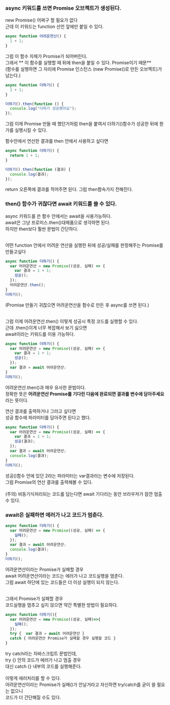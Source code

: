 ### async 키워드를 쓰면 Promise 오브젝트가 생성된다.

new Promise() 어쩌구 할 필요가 없다<br>
근데 이 키워드는 function 선언 앞에만 붙일 수 있다.<br>

```js
async function 어려운연산() {
  1 + 1;
}
```

그럼 이 함수 자체가 Promise가 되어버린다.<br>
그래서 ** 이 함수를 실행할 때 뒤에 then을 붙일 수 있다. Promise이기 때문**<br>
(함수를 실행하면 그 자리에 Promise 인스턴스 (new Promise()로 만든 오브젝트)가 남는다.)<br>

```js
async function 더하기() {
  1 + 1;
}

더하기().then(function () {
  console.log("더하기 성공했어요");
});
```

그럼 이제 Promise 만들 때 했던거처럼 then을 붙여서 더하기()함수가 성공한 뒤에 뭔가를 실행시킬 수 있다.<br>

함수안에서 연산한 결과를 then 안에서 사용하고 싶다면

```js
async function 더하기() {
  return 1 + 1;
}

더하기().then(function (결과) {
  console.log(결과);
});
```

return 오른쪽에 결과를 적어주면 된다. 그럼 then함숙가지 전해진다.

### then() 함수가 귀찮다면 await 키워드를 쓸 수 있다.

async 키워드를 쓴 함수 안에서는 await을 사용가능하다.<br>
await은 그냥 프로미스.then()대체품으로 생각하면 된다.<br>
하지만 then보다 훨씬 문법이 간단하다.<br>
<br>

어떤 function 안에서 어려운 연산을 실행한 뒤에 성공/실패를 판정해주는 Promise를 만들고싶다

```js
async function 더하기() {
  var 어려운연산 = new Promise((성공, 실패) => {
    var 결과 = 1 + 1;
    성공();
  });
  어려운연산.then();
}
더하기();
```

(Promise 만들기 귀찮으면 어려운연산을 함수로 만든 후 async를 쓰면 된다.)<br>
<br>

그럼 이제 어려운연산.then() 이렇게 성공시 특정 코드를 실행할 수 있다.<br>
근데 .then()이게 너무 복잡해서 보기 싫으면<br>
await이라는 키워드를 이용 가능하다.<br>

```js
async function 더하기() {
  var 어려운연산 = new Promise((성공, 실패) => {
    var 결과 = 1 + 1;
    성공();
  });
  var 결과 = await 어려운연산;
}
더하기();
```

어려운연산.then()과 매우 유사한 문법이다.<br>
정확한 뜻은 **어려운연산 Promise를 기다린 다음에 완료되면 결과를 변수에 담아주세요**라는 뜻이다.<br>

연산 결과를 출력하거나 그러고 싶다면<br>
성공 함수에 파라미터를 담아주면 된다고 했다.<br>

```js
async function 더하기() {
  var 어려운연산 = new Promise((성공, 실패) => {
    var 결과 = 1 + 1;
    성공(결과);
  });
  var 결과 = await 어려운연산;
  console.log(결과);
}
더하기();
```

성공()함수 안에 있던 2라는 파라미터는 var결과라는 변수에 저장된다.<br>
그럼 Promise의 연산 결과를 출력해볼 수 있다.<br>
<br>
(주의) 비동기식처리되는 코드를 담는다면 await 기다리는 동안 브라우저가 잠깐 멈출 수 있다.<br>

### await은 실패하면 에러가 나고 코드가 멈춘다.

```js
async function 더하기() {
  var 어려운연산 = new Promise((성공, 실패) => {
    실패();
  });
  var 결과 = await 어려운연산;
  console.log(결과);
}
더하기();
```

어려운연산이라는 Promise가 실패할 경우 <br>
await 어려운연산이라는 코드는 에러가 나고 코드실행을 멈춘다.<br>
그럼 await 하단에 있는 코드들은 더 이상 실행이 되지 않는다.<br>
<br>

그래서 Promise가 실패할 경우<br>
코드실행을 멈추고 싶지 않으면 약간 특별한 방법이 필요하다.<br>

```js
async function 더하기(){
  var 어려운연산 = new Promise((성공, 실패)=>{
    실패();
  });
  try {  var 결과 = await 어려운연산 }
  catch { 어려운연산 Promise가 실패할 경우 실행할 코드 }
}
```

try catch라는 자바스크립트 문법인데,<br>
try {} 안의 코드가 에러가 나고 멈출 경우<br>
대신 catch {} 내부의 코드를 실행해준다.<br>
<br>
이렇게 에러처리를 할 수 있다.<br>
어려운연산이라는 Promise가 실패()가 안날거라고 자신하면 try/catch를 굳이 쓸 필요는 없으니<br>
코드가 더 간단해질 수도 있다.<br>
